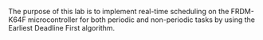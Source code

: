 The purpose of this lab is to implement real-time scheduling on the FRDM-K64F microcontroller for both periodic and non-periodic tasks by using the Earliest Deadline First algorithm.
